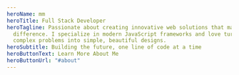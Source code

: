 ```yaml
---
heroName: mm
heroTitle: Full Stack Developer
heroTagline: Passionate about creating innovative web solutions that make a
  difference. I specialize in modern JavaScript frameworks and love turning
  complex problems into simple, beautiful designs.
heroSubtitle: Building the future, one line of code at a time
heroButtonText: Learn More About Me
heroButtonUrl: "#about"
---
```

